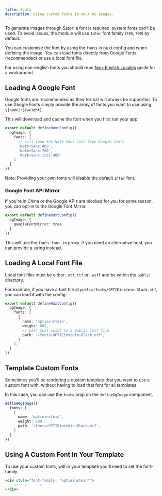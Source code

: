 ```yaml
---
title: Fonts
description: Using custom fonts in your OG Images.
---
```


To generate images through Satori a font is required, system fonts can't be used. To
avoid issues, the module will use `Inter` font family (`400`, `700`) by default.

You can customise the font by using the `fonts` in nuxt.config and when defining the image. You can
load fonts directly from Google Fonts (recommended) or use a local font file.

For using non-english fonts you should read [Non-English Locales](/docs/og-image/guides/non-english-locales) guide for
a workaround.

## Loading A Google Font

Google fonts are recommended as their format will always be supported. To use
Google Fonts simply provide the array of fonts you want to use using `${name}:${weight}`.

This will download and cache the font when you first run your app.

```ts
export default defineNuxtConfig({
  ogImage: {
    fonts: [
      // will load the Noto Sans font from Google fonts
      'Noto+Sans:400',
      'Noto+Sans:700',
      'Work+Sans:ital:400'
    ]
  }
})
```

Note: Providing your own fonts will disable the default `Inter` font.

### Google Font API Mirror

If you're in China or the Google APIs are blocked for you for some reason, you can opt-in to the
Google Font Mirror.

```ts
export default defineNuxtConfig({
  ogImage: {
    googleFontMirror: true
  }
})
```

This will use the `fonts.font.im` proxy. If you need an alternative host, you can provide a string instead.

## Loading A Local Font File

Local font files must be either `.otf`, `ttf` or `.woff` and be within the `public` directory.

For example, if you have a font file at `public/fonts/OPTIEinstein-Black.otf`, you can load it with the config:

```ts
export default defineNuxtConfig({
  ogImage: {
    fonts: [
      {
        name: 'optieinstein',
        weight: 800,
        // path must point to a public font file
        path: '/fonts/OPTIEinstein-Black.otf',
      }
    ],
  }
})
```

## Template Custom Fonts

Sometimes you'll be rendering a custom template that you want to use a custom font with, without
having to load that font for all templates.

In this case, you can use the `fonts` prop on the `defineOgImage` component.

```ts
defineOgImage({
  fonts: [
    {
      name: 'optieinstein',
      weight: 800,
      path: '/fonts/OPTIEinstein-Black.otf',
    }
  ]
})
```

## Using A Custom Font In Your Template

To use your custom fonts, within your template you'll need to set the font-family.

```html
<div style="font-family: 'optieinstein'">
    <!-- ...  -->
</div>
```

